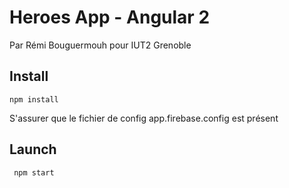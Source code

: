 # Heroes App - Angular 2
Par Rémi Bouguermouh pour IUT2 Grenoble
## Install
`
npm install
`

S'assurer que le fichier de config app.firebase.config est présent

## Launch

`
npm start`



